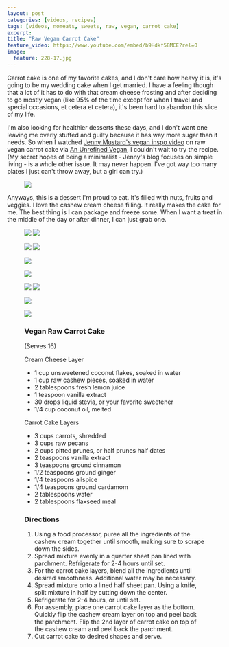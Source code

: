 ```yaml
---
layout: post
categories: [videos, recipes]
tags: [videos, nomeats, sweets, raw, vegan, carrot cake]
excerpt: 
title: "Raw Vegan Carrot Cake"
feature_video: https://www.youtube.com/embed/b9Hdkf58MCE?rel=0
image:
  feature: 228-17.jpg
---
```


Carrot cake is one of my favorite cakes, and I don't care how heavy it is, it's going to be my wedding cake when I get married.  I have a feeling though that a lot of it has to do with that cream cheese frosting and after deciding to go mostly vegan (like 95% of the time except for when I travel and special occasions, et cetera et cetera), it's been hard to abandon this slice of my life.

I'm also looking for healthier desserts these days, and I don't want one leaving me overly stuffed and guilty because it has way more sugar than it needs.  So when I watched [Jenny Mustard's vegan inspo video](http://jennymustard.com/vegan-inspo-an-unrefined-vegan-raw-carrot-cream-cheese-squares/) on raw vegan carrot cake via [An Unrefined Vegan](http://anunrefinedvegan.com/2014/02/06/raw-carrot-cake-cream-cheese-hearts-sugar-and-gluten-free/), I couldn't wait to try the recipe.  (My secret hopes of being a minimalist - Jenny's blog focuses on simple living - is a whole other issue. It may never happen.  I've got way too many plates I just can't throw away, but a girl can try.)

<figure>
    <img src="/images/228-17.jpg">
</figure>

Anyways, this is a dessert I'm proud to eat.  It's filled with nuts, fruits and veggies.  I love the cashew cream cheese filling.  It really makes the cake for me.  The best thing is I can package and freeze some.  When I want a treat in the middle of the day or after dinner, I can just grab one.

<figure class="half">
<img src="/images/228-4.jpg">
<img src="/images/228-5.jpg">
</figure>

<figure class="half">
<img src="/images/228-6.jpg">
<img src="/images/228-7.jpg">
</figure>

<figure>
    <img src="/images/228-8.jpg">
</figure>

<figure>
    <img src="/images/228-10.jpg">
</figure>

<figure class="half">
<img src="/images/228-11.jpg">
<img src="/images/228-16.jpg">
</figure>

<figure>
    <img src="/images/228-14.jpg">
</figure>

<figure>
    <img src="/images/228-15.jpg">
</figure>

<figure class="ingredients" markdown="1">

### Vegan Raw Carrot Cake
(Serves 16)

Cream Cheese Layer

- 1 cup unsweetened coconut flakes, soaked in water 
- 1 cup raw cashew pieces, soaked in water 
- 2 tablespoons fresh lemon juice
- 1 teaspoon vanilla extract
- 30 drops liquid stevia, or your favorite sweetener
- 1/4 cup coconut oil, melted

Carrot Cake Layers

- 3 cups carrots, shredded
- 3 cups raw pecans
- 2 cups pitted prunes, or half prunes half dates
- 2 teaspoons vanilla extract
- 3 teaspoons ground cinnamon
- 1/2 teaspoons ground ginger
- 1/4 teaspoons allspice
- 1/4 teaspoons ground cardamom
- 2 tablespoons water
- 2 tablespoons flaxseed meal


</figure>

<figure class="directions" markdown="1">

### Directions

1. Using a food processor, puree all the ingredients of the cashew cream together until smooth, making sure to scrape down the sides.
2. Spread mixture evenly in a quarter sheet pan lined with parchment.  Refrigerate for 2-4 hours until set.
3. For the carrot cake layers, blend all the ingredients until desired smoothness.  Additional water may be necessary.  
4. Spread mixture onto a lined half sheet pan.  Using a knife, split mixture in half by cutting down the center.
5. Refrigerate for 2-4 hours, or until set.
6. For assembly, place one carrot cake layer as the bottom.  Quickly flip the cashew cream layer on top and peel back the parchment.  Flip the 2nd layer of carrot cake on top of the cashew cream and peel back the parchment.  
7. Cut carrot cake to desired shapes and serve.
</figure>
